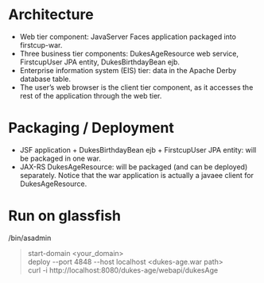 # Architecture

- Web tier component: JavaServer Faces application packaged into firstcup-war.  
- Three business tier components: DukesAgeResource web service, FirstcupUser JPA entity, DukesBirthdayBean ejb.  
- Enterprise information system (EIS) tier: data in the Apache Derby database table. 
- The user’s web browser is the client tier component, as it accesses the rest of the application through the web tier.

# Packaging / Deployment
- JSF application + DukesBirthdayBean ejb + FirstcupUser JPA entity: will be packaged in one war.
- JAX-RS DukesAgeResource: will be packaged (and can be deployed) separately.
Notice that the war application is actually a javaee client for DukesAgeResource.

# Run on glassfish
/bin/asadmin  
>start-domain <your_domain>  
> deploy --port 4848 --host localhost <dukes-age.war path>  
curl -i http://localhost:8080/dukes-age/webapi/dukesAge  